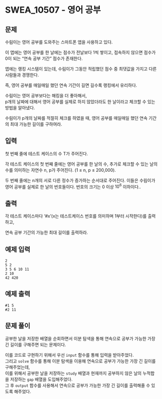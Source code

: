 # SWEA_10507 - 영어 공부

## 문제

수림이는 영어 공부를 도와주는 스마트폰 앱을 사용하고 있다.

이 앱에는 영어 공부를 한 날에는 점수가 전날보다 1씩 쌓이고, 접속하지 않으면 점수가 0이 되는 “연속 공부 기간” 점수가 존재한다.

앱에는 랭킹 시스템이 있는데, 수림이가 그동안 적립했던 점수 중 최댓값을 가지고 다른 사람들과 경쟁한다.

즉, 영어 공부를 매일매일 했던 연속 기간이 길면 길수록 랭킹에서 유리하다.

수림이는 영어 공부보다는 해킹을 더 좋아해서,  
p개의 날짜에 대해서 영어 공부를 실제로 하지 않았더라도 한 날이라고 체크할 수 있는 방법을 알아냈다.

수림이가 p개의 날짜를 적절히 체크를 하였을 때, 영어 공부를 매일매일 했던 연속 기간의 최대 가능한 길이를 구하여라.

## 입력

첫 번째 줄에 테스트 케이스의 수 T가 주어진다.

각 테스트 케이스의 첫 번째 줄에는 영어 공부를 한 날의 수, 추가로 체크할 수 있는 날의 수를 의미하는 자연수 n, p가 주어진다. (1 ≤ n, p ≤ 200,000).

두 번째 줄에는 n개의 서로 다른 정수가 증가하는 순서대로 주어진다. 이들은 수림이가 영어 공부를 실제로 한 날의 번호들이다. 번호의 크기는 0 이상 $10^6$ 이하이다..

## 출력

각 테스트 케이스마다 ‘#x’(x는 테스트케이스 번호를 의미하며 1부터 시작한다)를 출력하고,

연속 공부 기간의 가능한 최대 길이를 출력하라.

## 예제 입력

```
2
5 2
3 5 6 10 11
2 10
42 420
```

## 예제 출력

```
#1 5
#2 11
```

## 문제 풀이

공부한 날을 저장한 배열을 순회하면서 이분 탐색을 통해 연속으로 공부가 가능한 가장 긴 길이를 구해주면 되는 문제이다.

이를 코드로 구현하기 위해서 우선 `input` 함수를 통해 입력을 받아주었다.  
그리고 `solve` 함수를 통해 이분 탐색을 이용해 연속으로 공부가 가능한 가장 긴 길이를 구해주었는데,  
이를 위해서 공부한 날을 저장하는 `study` 배열과 현재까지 공부하지 않은 날의 누적합을 저장하는 `gap` 배열을 도입해주었다.  
그 후 `output` 함수를 사용해서 연속으로 공부가 가능한 가장 긴 길이를 출력해줄 수 있도록 해주었다.
